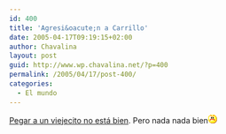```yaml
---
id: 400
title: 'Agresi&oacute;n a Carrillo'
date: 2005-04-17T09:19:15+02:00
author: Chavalina
layout: post
guid: http://www.wp.chavalina.net/?p=400
permalink: /2005/04/17/post-400/
categories:
  - El mundo
---
```

<a href="http://www.elmundo.es/elmundo/2005/04/16/espana/1113652330.html" target="_blank">Pegar a un viejecito no está bien</a>. Pero nada nada bien![emo](/imagenes/emoticonos/enfadado.gif)